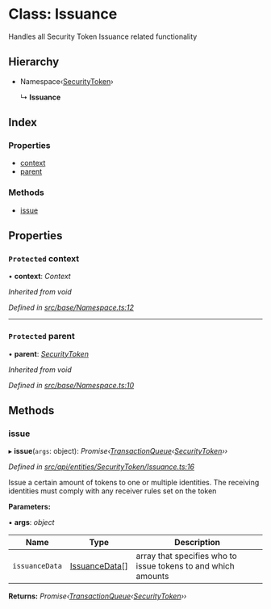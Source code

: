 # Class: Issuance

Handles all Security Token Issuance related functionality

## Hierarchy

* Namespace‹[SecurityToken](securitytoken.md)›

  ↳ **Issuance**

## Index

### Properties

* [context](issuance.md#protected-context)
* [parent](issuance.md#protected-parent)

### Methods

* [issue](issuance.md#issue)

## Properties

### `Protected` context

• **context**: *Context*

*Inherited from void*

*Defined in [src/base/Namespace.ts:12](https://github.com/PolymathNetwork/polymesh-sdk/blob/15b0e6c/src/base/Namespace.ts#L12)*

___

### `Protected` parent

• **parent**: *[SecurityToken](securitytoken.md)*

*Inherited from void*

*Defined in [src/base/Namespace.ts:10](https://github.com/PolymathNetwork/polymesh-sdk/blob/15b0e6c/src/base/Namespace.ts#L10)*

## Methods

###  issue

▸ **issue**(`args`: object): *Promise‹[TransactionQueue](transactionqueue.md)‹[SecurityToken](securitytoken.md)››*

*Defined in [src/api/entities/SecurityToken/Issuance.ts:16](https://github.com/PolymathNetwork/polymesh-sdk/blob/15b0e6c/src/api/entities/SecurityToken/Issuance.ts#L16)*

Issue a certain amount of tokens to one or multiple identities. The receiving identities must comply with any receiver rules set on the token

**Parameters:**

▪ **args**: *object*

Name | Type | Description |
------ | ------ | ------ |
`issuanceData` | [IssuanceData](../interfaces/issuancedata.md)[] | array that specifies who to issue tokens to and which amounts  |

**Returns:** *Promise‹[TransactionQueue](transactionqueue.md)‹[SecurityToken](securitytoken.md)››*
